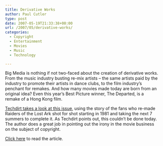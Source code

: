 ```yaml
---
title: Derivative Works
author: Paul Cutler
type: post
date: 2007-05-19T21:33:38+00:00
url: /2007/05/derivative-works/
categories:
  - Copyright
  - Entertainment
  - Movies
  - Music
  - Technology

---
```

Big Media is nothing if not two-faced about the creation of derivative works. From the music industry busting re-mix artists &#8211; the same artists paid by the industry to promote their artists in dance clubs, to the film industry&#8217;s penchant for remakes. And how many movies made today are born from an original idea? Even this year&#8217;s Best Picture winner, The Departed, is a remake of a Hong Kong film.

[Techdirt takes a look at this issue][1], using the story of the fans who re-made Raiders of the Lost Ark shot for shot starting in 1981 and taking the next 7 summers to complete it. As Techdirt points out, this couldn&#8217;t be done today. The author does a great job in pointing out the irony in the movie business on the subject of copyright.

[Click here][1] to read the article.

 [1]: http://techdirt.com/articles/20070516/232128.shtml